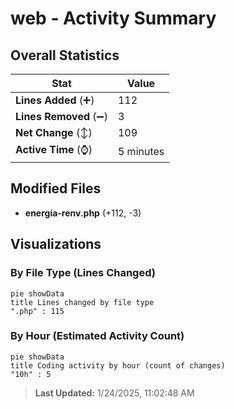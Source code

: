 # web - Activity Summary 

## Overall Statistics

| Stat                   | Value                                                             |
| ---------------------- | ----------------------------------------------------------------- |
| **Lines Added** (➕)   | 112                                          |
| **Lines Removed** (➖) | 3                                        |
| **Net Change** (↕)    | 109                |
| **Active Time** (⌚)   | 5 minutes |


## Modified Files
- **energia-renv.php** (+112, -3)

## Visualizations

### By File Type (Lines Changed)

```mermaid
pie showData
title Lines changed by file type
".php" : 115
```

### By Hour (Estimated Activity Count)

```mermaid
pie showData
title Coding activity by hour (count of changes)
"10h" : 5
```


> **Last Updated:** 1/24/2025, 11:02:48 AM